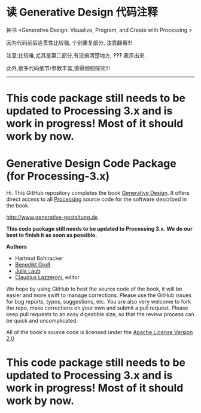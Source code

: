 读 Generative Design 代码注释
===============================================

神书 <Generative Design: Visualize, Program, and Create with Processing > 

因为代码前后连贯性比较强, 个别重复部分, 注意翻看!!!

注意:比较难,尤其是第二部分,有没搞清楚地方, **???** 表示出来.

此外,很多代码细节/参数丰富,值得细细探究!!!

---------------------------------------------------------

This code package still needs to be updated to Processing 3.x and is work in progress! Most of it should work by now.
===============================================

Generative Design Code Package (for Processing-3.x)
===========================

Hi. This GitHub repository completes the book [Generative Design](http://www.generative-gestaltung.de). It offers direct access to all [Processing](http://processing.org/) source code for the software described in the book.

http://www.generative-gestaltung.de

**This code package still needs to be updated to Processing 3.x. We do our best to finish it as soon as possible.**

**Authors**
- Hartmut Bohnacker
- [Benedikt Groß](http://benedikt-gross.de)
- [Julia Laub](http://www.onformative.com/)
- [Claudius Lazzeroni](http://www.lazzeroni.de/), editor

We hope by using GitHub to host the source code of the book, it will be easier and more swift to manage corrections. Please use the GitHub issues for bug reports, typos, suggestions, etc. You are also very welcome to fork the repo, make corrections on your own and submit a pull request. Please keep pull requests to an easy digestible size, so that the review process can be quick and uncomplicated.

All of the book's source code is licensed under the [Apache License Version 2.0](http://www.apache.org/licenses/LICENSE-2.0)

This code package still needs to be updated to Processing 3.x and is work in progress! Most of it should work by now.
===============================================
